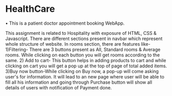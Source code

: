 # HealthCare

• This is a patient doctor appointment booking WebApp.

This assignment is related to Hospitality  with exposure of HTML, CSS & Javascript.
There are different sections present in navbar which represent whole structure of website.
In rooms section, there are features like-
1)Filtering- There are 3 buttons present as All, Standard rooms & Average rooms.
While clicking on each button you will get rooms according to the same.
2) Add to cart- This button helps in adding products to cart and while clicking on cart you will get a pop up at the top of page of total added items. 
3)Buy now button-While clicking on Buy now, a pop-up will come  asking user's for information. It will lead to an new page where user will be able to fill all his information and going through Purchase button will show all details of users with notification of Payment done.
